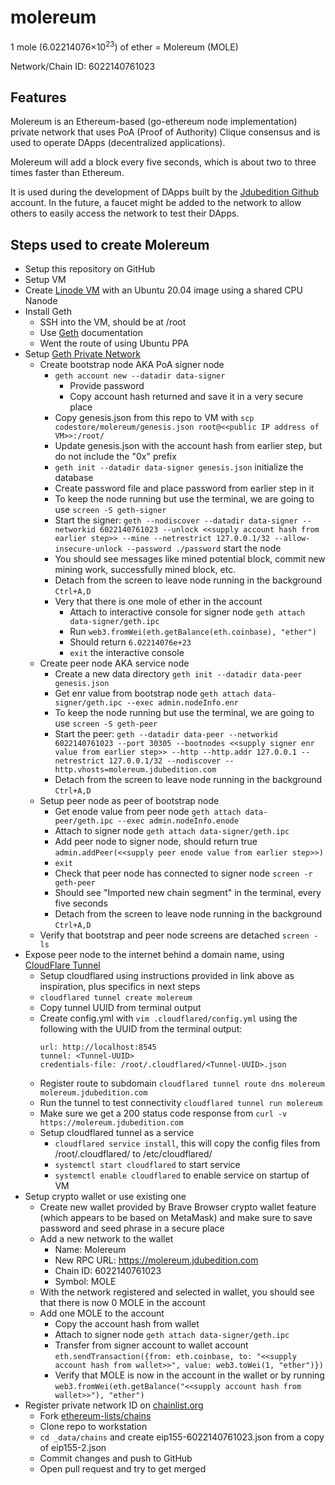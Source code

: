 # molereum

1 mole (6.02214076×10<sup>23</sup>) of ether = Molereum (MOLE)

Network/Chain ID: 6022140761023

## Features
Molereum is an Ethereum-based (go-ethereum node implementation) private network that uses PoA (Proof of Authority) Clique consensus and is used to operate DApps (decentralized applications).

Molereum will add a block every five seconds, which is about two to three times faster than Ethereum.

It is used during the development of DApps built by the [Jdubedition Github](https://github.com/Jdubedition) account.  In the future, a faucet might be added to the network to allow others to easily access the network to test their DApps.

## Steps used to create Molereum
* Setup this repository on GitHub
* Setup VM
* Create [Linode VM](https://www.linode.com/) with an Ubuntu 20.04 image using a shared CPU Nanode
* Install Geth
  * SSH into the VM, should be at /root
  * Use [Geth](https://geth.ethereum.org/docs/install-and-build/installing-geth) documentation
  * Went the route of using Ubuntu PPA
* Setup [Geth Private Network](https://geth.ethereum.org/docs/interface/private-network)
  * Create bootstrap node AKA PoA signer node
    * `geth account new --datadir data-signer`
      * Provide password
      * Copy account hash returned and save it in a very secure place
    * Copy genesis.json from this repo to VM with `scp codestore/molereum/genesis.json root@<<public IP address of VM>>:/root/`
    * Update genesis.json with the account hash from earlier step, but do not include the "0x" prefix
    * `geth init --datadir data-signer genesis.json` initialize the database
    * Create password file and place password from earlier step in it
    * To keep the node running but use the terminal, we are going to use `screen -S geth-signer`
    * Start the signer: `geth --nodiscover --datadir data-signer --networkid 6022140761023 --unlock <<supply account hash from earlier step>> --mine --netrestrict 127.0.0.1/32 --allow-insecure-unlock --password ./password` start the node
    * You should see messages like mined potential block, commit new mining work, successfully mined block, etc.
    * Detach from the screen to leave node running in the background `Ctrl+A,D`
    * Very that there is one mole of ether in the account
      * Attach to interactive console for signer node `geth attach data-signer/geth.ipc`
      * Run `web3.fromWei(eth.getBalance(eth.coinbase), "ether")`
      * Should return `6.02214076e+23`
      * `exit` the interactive console
  * Create peer node AKA service node
    * Create a new data directory `geth init --datadir data-peer genesis.json`
    * Get enr value from bootstrap node `geth attach data-signer/geth.ipc --exec admin.nodeInfo.enr`
    * To keep the node running but use the terminal, we are going to use `screen -S geth-peer`
    * Start the peer: `geth --datadir data-peer --networkid 6022140761023 --port 30305 --bootnodes <<supply signer enr value from earlier step>> --http --http.addr 127.0.0.1 --netrestrict 127.0.0.1/32 --nodiscover --http.vhosts=molereum.jdubedition.com`
    * Detach from the screen to leave node running in the background `Ctrl+A,D`
  * Setup peer node as peer of bootstrap node
    * Get enode value from peer node `geth attach data-peer/geth.ipc --exec admin.nodeInfo.enode`
    * Attach to signer node `geth attach data-signer/geth.ipc`
    * Add peer node to signer node, should return true `admin.addPeer(<<supply peer enode value from earlier step>>)`
    * `exit`
    * Check that peer node has connected to signer node `screen -r geth-peer`
    * Should see "Imported new chain segment" in the terminal, every five seconds
    * Detach from the screen to leave node running in the background `Ctrl+A,D`
  * Verify that bootstrap and peer node screens are detached `screen -ls`
* Expose peer node to the internet behind a domain name, using [CloudFlare Tunnel](https://developers.cloudflare.com/cloudflare-one/connections/connect-apps/install-and-setup/tunnel-guide)
  * Setup cloudflared using instructions provided in link above as inspiration, plus specifics in next steps
  * `cloudflared tunnel create molereum`
  * Copy tunnel UUID from terminal output
  * Create config.yml with `vim .cloudflared/config.yml` using the following with the UUID from the terminal output:
    ```
    url: http://localhost:8545
    tunnel: <Tunnel-UUID>
    credentials-file: /root/.cloudflared/<Tunnel-UUID>.json
    ```
  * Register route to subdomain `cloudflared tunnel route dns molereum molereum.jdubedition.com`
  * Run the tunnel to test connectivity `cloudflared tunnel run molereum`
  * Make sure we get a 200 status code response from `curl -v https://molereum.jdubedition.com`
  * Setup cloudflared tunnel as a service
    * `cloudflared service install`, this will copy the config files from /root/.cloudflared/ to /etc/cloudflared/
    * `systemctl start cloudflared` to start service
    * `systemctl enable cloudflared` to enable service on startup of VM
* Setup crypto wallet or use existing one
  * Create new wallet provided by Brave Browser crypto wallet feature (which appears to be based on MetaMask) and make sure to save password and seed phrase in a secure place
  * Add a new network to the wallet
    * Name: Molereum
    * New RPC URL: https://molereum.jdubedition.com
    * Chain ID: 6022140761023
    * Symbol: MOLE
  * With the network registered and selected in wallet, you should see that there is now 0 MOLE in the account
  * Add one MOLE to the account
    * Copy the account hash from wallet
    * Attach to signer node `geth attach data-signer/geth.ipc`
    * Transfer from signer account to wallet account `eth.sendTransaction({from: eth.coinbase, to: "<<supply account hash from wallet>>", value: web3.toWei(1, "ether")})`
    * Verify that MOLE is now in the account in the wallet or by running `web3.fromWei(eth.getBalance("<<supply account hash from wallet>>"), "ether")`
* Register private network ID on [chainlist.org](https://chainlist.org/)
  * Fork [ethereum-lists/chains](https://github.com/ethereum-lists/chains)
  * Clone repo to workstation
  * `cd _data/chains` and create eip155-6022140761023.json from a copy of eip155-2.json
  * Commit changes and push to GitHub
  * Open pull request and try to get merged
